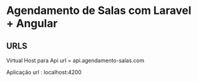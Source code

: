 # Agendamento de Salas com Laravel + Angular

## URLS

Virtual Host para Api url = api.agendamento-salas.com

Aplicação url : localhost:4200